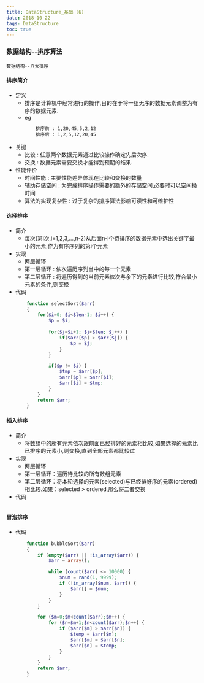 ```yaml
---
title: DataStructure_基础 (6)
date: 2018-10-22
tags: DataStructure
toc: true
---
```


### 数据结构--排序算法
    数据结构--八大排序

<!-- more -->

#### 排序简介
- 定义
    * 排序是计算机中经常进行的操作,目的在于将一组无序的数据元素调整为有序的数据元素.
    * eg
        ```bash
            排序前 : 1,20,45,5,2,12
            排序后 : 1,2,5,12,20,45
        ```
- 关键
    * 比较 : 任意两个数据元素通过比较操作确定先后次序.
    * 交换 : 数据元素需要交换才能得到预期的结果.
- 性能评价
    * 时间性能 : 主要性能差异体现在比较和交换的数量
    * 辅助存储空间 : 为完成排序操作需要的额外的存储空间,必要时可以空间换时间
    * 算法的实现复杂性 : 过于复杂的排序算法影响可读性和可维护性

#### 选择排序
- 简介
    * 每次(第i次,i=1,2,3,...,n-2)从后面n-i个待排序的数据元素中选出关键字最小的元素,作为有序序列的第i个元素
- 实现
    * 两层循环
    * 第一层循环 : 依次遍历序列当中的每一个元素
    * 第二层循环 : 将遍历得到的当前元素依次与余下的元素进行比较,符合最小元素的条件,则交换
- 代码
    ```php
        function selectSort($arr) 
        {
            for($i=0; $i<$len-1; $i++) {
                $p = $i;
            
                for($j=$i+1; $j<$len; $j++) {
                    if($arr[$p] > $arr[$j]) {
                        $p = $j;
                    }
                }

                if($p != $i) {
                    $tmp = $arr[$p];
                    $arr[$p] = $arr[$i];
                    $arr[$i] = $tmp;
                }
            }
            return $arr;
        }
    ```

#### 插入排序
- 简介
    * 将数组中的所有元素依次跟前面已经排好的元素相比较,如果选择的元素比已排序的元素小,则交换,直到全部元素都比较过
- 实现
    * 两层循环
    * 第一层循环：遍历待比较的所有数组元素
    * 第二层循环：将本轮选择的元素(selected)与已经排好序的元素(ordered)相比较.如果：selected > ordered,那么将二者交换
- 代码
    ```php

    ```

#### 冒泡排序
- 代码
    ```php
        function bubbleSort($arr)
        {
            if (empty($arr) || !is_array($arr)) {
                $arr = array();

                while (count($arr) <= 10000) {
                    $num = rand(1, 9999);
                    if (!in_array($num, $arr)) {
                        $arr[] = $num;
                    }
                }
            }

            for ($m=0;$m<count($arr);$m++) {
                for ($n=$m+1;$n<count($arr);$n++) {
                    if ($arr[$m] > $arr[$n]) {
                        $temp = $arr[$m];
                        $arr[$m] = $arr[$n];
                        $arr[$n] = $temp;
                    }
                }
            }
            return $arr;
        }
    ```

